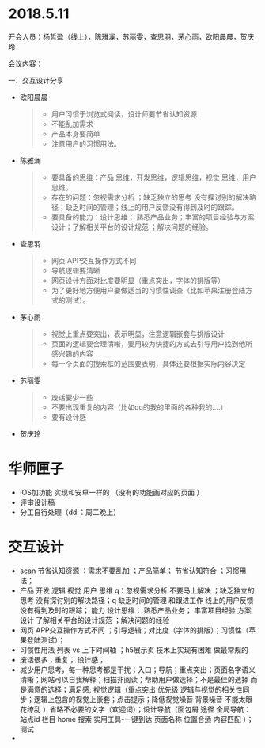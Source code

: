 # 2018.5.11

开会人员：杨哲盈（线上），陈雅澜，苏丽雯，查思羽，茅心雨，欧阳晨晨，贺庆玲

会议内容：

一、交互设计分享

- 欧阳晨晨

  > - 用户习惯于浏览式阅读，设计师要节省认知资源 
  > - 不能乱加需求 
  > - 产品本身要简单
  > - 注意用户的习惯用法。

- 陈雅澜

  > - 要具备的思维：产品 思维，开发思维，逻辑思维，视觉 思维，用户思维。
  > - 存在的问题：忽视需求分析  ；缺乏独立的思考 没有探讨别的解决路径；缺乏时间的管理；线上的用户反馈没有得到及时的跟踪。
  > - 要具备的能力：设计思维； 熟悉产品业务；丰富的项目经验与方案设计；了解相关平台的设计规范 ；解决问题的经验。

- 查思羽

  > - 网页 APP交互操作方式不同 
  > - 导航逻辑要清晰
  > - 网页设计方面对比度要明显（重点突出，字体的排版等）
  > - 为了更好地方便用户要做适当的习惯性调查（比如苹果注册登陆方式的测试）。

- 茅心雨

  > - 视觉上重点要突出，表示明显，注意逻辑嵌套与排版设计
  > - 页面的逻辑要合理清晰，要用较为快捷的方式去引导用户找到他所感兴趣的内容
  > - 每一个页面的搜索框的范围要表明，具体还要根据实际内容决定

- 苏丽雯

  > - 废话要少一些
  > - 不要出现重复的内容（比如qq的我的里面的各种我的....）
  > - 要有设计感

- 贺庆玲

  

# 华师匣子

- iOS加功能 实现和安卓一样的 （没有的功能画对应的页面 ）
- 评审设计稿
- 分工自行处理（ddl：周二晚上）

# 交互设计

- scan  节省认知资源 ；需求不要乱加 ；产品简单； 节省认知符合 ；习惯用法；
- 产品 开发 逻辑 视觉 用户 思维  q：忽视需求分析 不要马上解决 ；缺乏独立的思考 没有探讨别的解决路径；q 缺乏时间的管理 和跟进工作 线上的用户反馈没有得到及时的跟踪； 能力 设计思维； 熟悉产品业务； 丰富项目经验 方案设计 了解相关平台的设计规范 ；解决问题的经验
- 网页 APP交互操作方式不同 ；引导逻辑；对比度（字体的排版）；习惯性（苹果登陆测试）；
- 习惯性用法 列表 vs 上下时间轴 ；h5展示页 技术上实现有困难 做最常规的
- 废话很多；重复； 设计感；  
- 减少用户思考，每一种思考都是干扰；入口；导航；重点突出；页面名字语义清晰；网站可以自我解释；扫描非阅读；帮助用户做选择；不是最佳的选择 而是满意的选择；满足感;  视觉逻辑（重点突出 优先级 逻辑与视觉的相关性同步；逻辑上包含的视觉上嵌套；点击提示；降低视觉噪音 背景噪音 不能太眼花缭乱 ）省略不必要的文字（欢迎词）；设计导航（面包屑 途径 全局导航：站点id 栏目 home 搜索 实用工具-一键到达 页面名称 位置合适 内容匹配 ）；测试 
- 

